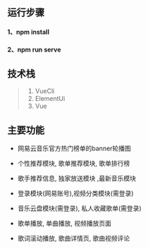 

##### 


## 运行步骤

#### 1、npm install

#### 2、npm run serve



## 技术栈

> 1. VueCli
> 2. ElementUi
> 3. Vue

## 主要功能

- 网易云音乐官方热门榜单的banner轮播图
- 个性推荐模块,  歌单推荐模块, 歌单排行榜

- 歌手推荐信息, 独家放送模块 ,最新音乐模块
- 登录模块(网易账号),视频分类模块(需登录)
- 音乐云盘模块(需登录), 私人收藏歌单(需登录)
- 歌单播放, 单曲播放, 视频播放页面
- 歌词滚动播放, 歌曲详情页, 歌曲视频评论



```cmd

